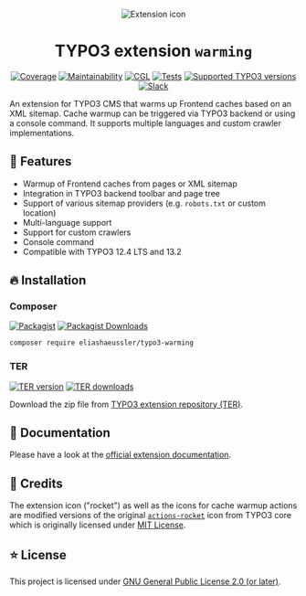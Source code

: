 <div align="center">

![Extension icon](Resources/Public/Icons/Extension.svg)

# TYPO3 extension `warming`

[![Coverage](https://img.shields.io/coverallsCoverage/github/eliashaeussler/typo3-warming?logo=coveralls)](https://coveralls.io/github/eliashaeussler/typo3-warming)
[![Maintainability](https://img.shields.io/codeclimate/maintainability/eliashaeussler/typo3-warming?logo=codeclimate)](https://codeclimate.com/github/eliashaeussler/typo3-warming/maintainability)
[![CGL](https://img.shields.io/github/actions/workflow/status/eliashaeussler/typo3-warming/cgl.yaml?label=cgl&logo=github)](https://github.com/eliashaeussler/typo3-warming/actions/workflows/cgl.yaml)
[![Tests](https://img.shields.io/github/actions/workflow/status/eliashaeussler/typo3-warming/tests.yaml?label=tests&logo=github)](https://github.com/eliashaeussler/typo3-warming/actions/workflows/tests.yaml)
[![Supported TYPO3 versions](https://typo3-badges.dev/badge/warming/typo3/shields.svg)](https://extensions.typo3.org/extension/warming)
[![Slack](https://img.shields.io/badge/slack-%23ext--warming-4a154b?logo=slack)](https://typo3.slack.com/archives/C0400CSGWAY)

</div>

An extension for TYPO3 CMS that warms up Frontend caches based on an XML sitemap.
Cache warmup can be triggered via TYPO3 backend or using a console command.
It supports multiple languages and custom crawler implementations.

## 🚀 Features

* Warmup of Frontend caches from pages or XML sitemap
* Integration in TYPO3 backend toolbar and page tree
* Support of various sitemap providers (e.g. `robots.txt` or custom location)
* Multi-language support
* Support for custom crawlers
* Console command
* Compatible with TYPO3 12.4 LTS and 13.2

## 🔥 Installation

### Composer

[![Packagist](https://img.shields.io/packagist/v/eliashaeussler/typo3-warming?label=version&logo=packagist)](https://packagist.org/packages/eliashaeussler/typo3-warming)
[![Packagist Downloads](https://img.shields.io/packagist/dt/eliashaeussler/typo3-warming?color=brightgreen)](https://packagist.org/packages/eliashaeussler/typo3-warming)

```bash
composer require eliashaeussler/typo3-warming
```

### TER

[![TER version](https://typo3-badges.dev/badge/warming/version/shields.svg)](https://extensions.typo3.org/extension/warming)
[![TER downloads](https://typo3-badges.dev/badge/warming/downloads/shields.svg)](https://extensions.typo3.org/extension/warming)

Download the zip file from
[TYPO3 extension repository (TER)](https://extensions.typo3.org/extension/warming).

## 📙 Documentation

Please have a look at the
[official extension documentation](https://docs.typo3.org/p/eliashaeussler/typo3-warming/main/en-us/).

## 💎 Credits

The extension icon ("rocket") as well as the icons for cache warmup actions are
modified versions of the original
[`actions-rocket`](https://typo3.github.io/TYPO3.Icons/icons/actions/actions-rocket.html)
icon from TYPO3 core which is originally licensed under
[MIT License](https://github.com/TYPO3/TYPO3.Icons/blob/main/LICENSE).

## ⭐ License

This project is licensed under [GNU General Public License 2.0 (or later)](LICENSE.md).

